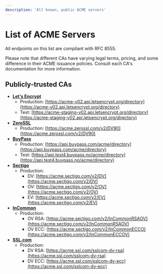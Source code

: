 ```yaml
---
description: 'All known, public ACME servers'
---
```


# List of ACME Servers

All endpoints on this list are compliant with RFC 8555.

Please note that different CAs have varying legal terms, pricing, and some difference in their ACME issuance policies. Consult each CA's documentation for more information.

## Publicly-trusted CAs

* [**Let's Encrypt**](https://letsencrypt.org)
  * Production: [https://acme-v02.api.letsencrypt.org/directory](https://acme-v02.api.letsencrypt.org/directory)
  * Test: [https://acme-staging-v02.api.letsencrypt.org/directory](https://acme-staging-v02.api.letsencrypt.org/directory)
* [**ZeroSSL**](https://zerossl.com/documentation/acme/)
  * Production: [https://acme.zerossl.com/v2/DV90](https://acme.zerossl.com/v2/DV90)
* [**BuyPass**](https://www.buypass.com/ssl/products/acme)
  * Production: [https://api.buypass.com/acme/directory](https://api.buypass.com/acme/directory)
  * Test: [https://api.test4.buypass.no/acme/directory](https://api.test4.buypass.no/acme/directory)
* [**Sectigo**](https://sectigo.com/resource-library/sectigos-acme-automation)
  * Production:
    * DV: [https://acme.sectigo.com/v2/DV](https://acme.sectigo.com/v2/DV)
    * OV: [https://acme.sectigo.com/v2/OV](https://acme.sectigo.com/v2/OV)
    * EV: [https://acme.sectigo.com/v2/EV](https://acme.sectigo.com/v2/EV)
* [**InCommon**](https://support.sectigo.com/Com_KnowledgeDetailPage?Id=kA01N000000bvYj)
  * Production:
    * OV RSA: [https://acme.sectigo.com/v2/InCommonRSAOV](https://acme.sectigo.com/v2/InCommonRSAOV)
    * OV ECC: [https://acme.sectigo.com/v2/InCommonECCO](https://acme.sectigo.com/v2/InCommonECCOV)
* [**SSL.com**](https://www.ssl.com/blogs/sslcom-supports-acme-protocol-ssl-tls-certificate-automation/)
  * Production:
    * DV RSA: [https://acme.ssl.com/sslcom-dv-rsa](https://acme.ssl.com/sslcom-dv-rsa)
    * DV ECC: [https://acme.ssl.com/sslcom-dv-ecc](https://acme.ssl.com/sslcom-dv-ecc)
